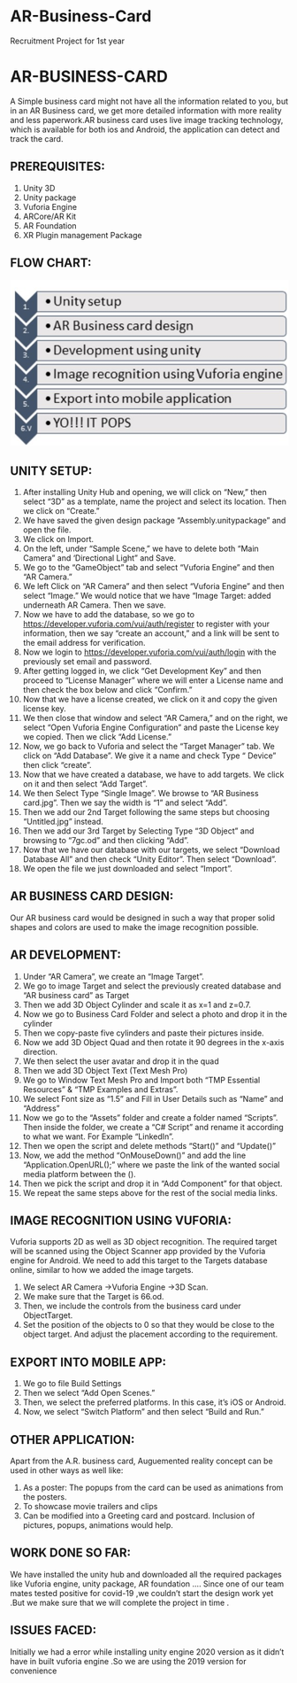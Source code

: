 # AR-Business-Card
Recruitment Project for 1st year
# AR-BUSINESS-CARD
A Simple business card might not have all the information related to you, but in an AR Business card, we get more detailed information with more reality and less paperwork.AR business card uses live image tracking technology, which is available for both ios and Android, the application can detect and track the card.

## PREREQUISITES:
1. Unity 3D
2. Unity package
3. Vuforia Engine
4. ARCore/AR Kit
5. AR Foundation
6. XR Plugin management Package

## FLOW CHART:
![](Flowchart.jpeg)
                          
## UNITY SETUP:
1. After installing Unity Hub and opening, we will click on “New,” then select “3D” as a template, name the project and select its location. Then we click on “Create.”
2. We have saved the given design package “Assembly.unitypackage” and open the file.
3. We click on Import.
4. On the left, under “Sample Scene,” we have to delete both “Main Camera” and ‘Directional Light” and Save.
5. We go to the “GameObject” tab and select “Vuforia Engine” and then “AR Camera.”
6. We left Click on “AR Camera” and then select “Vuforia Engine” and then select “Image.” We would notice that we have “Image Target: added underneath AR Camera. Then we save.
7. Now we have to add the database, so we go to https://developer.vuforia.com/vui/auth/register to register with your information, then we say “create an account,” and a link will be sent to the email address for verification. 
8. Now we login to https://developer.vuforia.com/vui/auth/login with the previously set email and password.
9. After getting logged in, we click “Get Development Key” and then proceed to “License Manager” where we will enter a License name and then check the box below and click “Confirm.”
10. Now that we have a license created, we click on it and copy the given license key.
11. We then close that window and select “AR Camera,” and on the right, we select “Open Vuforia Engine Configuration” and paste the License key we copied. Then we click “Add License.”
12. Now, we go back to Vuforia and select the “Target Manager” tab. We click on “Add Database”. We give it a name and check Type “ Device” then click “create”.
13. Now that we have created a database, we have to add targets. We click on it and then select “Add Target”.
14. We then Select Type “Single Image”. We browse to “AR Business card.jpg”. Then we say the width is “1” and select “Add”.
15. Then we add our 2nd Target following the same steps but choosing “Untitled.jpg” instead.
16. Then we add our 3rd Target by Selecting Type “3D Object” and browsing to “7gc.od” and then clicking “Add”.
17. Now that we have our database with our targets, we select “Download Database All” and then check “Unity Editor”. Then select “Download”.
18. We open the file we just downloaded and select “Import”.



## AR BUSINESS CARD DESIGN:  
Our AR business card would be designed in such a way that proper solid shapes and colors are used to make the image recognition possible. 
## AR DEVELOPMENT:
1. Under “AR Camera”, we create an “Image Target”.
2. We go to image Target and select the previously created database and “AR business card” as Target
3. Then we add 3D Object  Cylinder and scale it as x=1 and z=0.7.
4. Now we go to Business Card Folder and select a photo and drop it in the cylinder
5. Then we copy-paste five cylinders and paste their pictures inside.
6. Now we add 3D Object  Quad and then rotate it 90 degrees in the x-axis direction.
7. We then select the user avatar and drop it in the quad
8. Then we add 3D Object Text (Text Mesh Pro)
9. We go to Window  Text Mesh Pro and Import both “TMP Essential Resources” & “TMP Examples and Extras”.
10. We select Font size as “1.5” and Fill in User Details such as “Name” and “Address”
11. Now we go to the “Assets” folder and create a folder named “Scripts”. Then inside the folder, we create a “C# Script” and rename it according to what we want. For Example “LinkedIn”.
12. Then we open the script and delete methods “Start()” and “Update()”
13. Now, we add the method “OnMouseDown()” and add the line “Application.OpenURL();” where we paste the link of the wanted social media platform between the ().
14. Then we pick the script and drop it in “Add Component” for that object.
15. We repeat the same steps above for the rest of the social media links.
 
## IMAGE RECOGNITION USING VUFORIA:
Vuforia supports 2D as well as 3D object recognition. The required target will be scanned using the Object Scanner app provided by the Vuforia engine for Android. We need to add this target to the Targets database online, similar to how we added the image targets.
1. We select AR Camera ->Vuforia Engine ->3D Scan.
2. We make sure that the Target is 66.od.
3. Then, we include the controls from the business card under ObjectTarget.
4. Set the position of the objects to 0 so that they would be close to the object target. And adjust the placement according to the requirement.

## EXPORT INTO MOBILE APP:
1. We go to file  Build Settings
2. Then we select “Add Open Scenes.”
3. Then, we select the preferred platforms. In this case, it’s iOS or Android.
4. Now, we select “Switch Platform” and then select “Build and Run.”

## OTHER APPLICATION:
Apart from the A.R. business card, Auguemented reality concept can be used in other ways as well like:
1. As a poster: The popups from the card can be used as animations from the posters.
2. To showcase movie trailers and clips 
3. Can be modified into a Greeting card and postcard. Inclusion of pictures, popups, animations would help.
## WORK DONE SO FAR:
We have installed the unity hub and downloaded all the required packages like Vuforia engine, unity package,  AR foundation …. 
Since one of our team mates tested positive for covid-19 ,we couldn’t start the design work yet .But we make sure that we will complete the project in time .
## ISSUES FACED:
Initially we had a error while installing unity engine 2020 version as it didn’t have in built vuforia engine .So we are using the 2019 version for convenience
